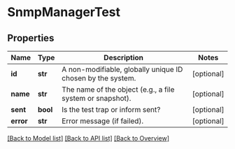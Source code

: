 # SnmpManagerTest

## Properties
Name | Type | Description | Notes
------------ | ------------- | ------------- | -------------
**id** | **str** | A non-modifiable, globally unique ID chosen by the system. | [optional] 
**name** | **str** | The name of the object (e.g., a file system or snapshot). | [optional] 
**sent** | **bool** | Is the test trap or inform sent? | [optional] 
**error** | **str** | Error message (if failed). | [optional] 

[[Back to Model list]](index.md#documentation-for-models) [[Back to API list]](index.md#endpoint-properties) [[Back to Overview]](index.md)


